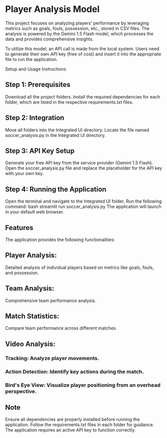 # Player Analysis Model
This project focuses on analyzing players' performance by leveraging metrics such as goals, fouls, possession, etc., stored in CSV files. The analysis is powered by the Gemini 1.5 Flash model, which processes the data and provides comprehensive insights.

To utilize this model, an API call is made from the local system. Users need to generate their own API key (free of cost) and insert it into the appropriate file to run the application.

Setup and Usage Instructions
## Step 1: Prerequisites
Download all the project folders.
Install the required dependencies for each folder, which are listed in the respective requirements.txt files.
## Step 2: Integration
Move all folders into the Integrated UI directory.
Locate the file named soccer_analysis.py in the Integrated UI directory.
## Step 3: API Key Setup
Generate your free API key from the service provider (Gemini 1.5 Flash).
Open the soccer_analysis.py file and replace the placeholder for the API key with your own key.
## Step 4: Running the Application
Open the terminal and navigate to the Integrated UI folder.
Run the following command:
bash
streamlit run soccer_analysis.py
The application will launch in your default web browser.

## Features
The application provides the following functionalities:

## Player Analysis:
Detailed analysis of individual players based on metrics like goals, fouls, and possession.
## Team Analysis:
Comprehensive team performance analysis.
## Match Statistics:
Compare team performance across different matches.
## Video Analysis:
### Tracking: Analyze player movements.
### Action Detection: Identify key actions during the match.
### Bird's Eye View: Visualize player positioning from an overhead perspective.

## Note
Ensure all dependencies are properly installed before running the application. Follow the requirements.txt files in each folder for guidance. The application requires an active API key to function correctly.
